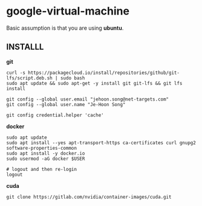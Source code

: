 # google-virtual-machine 

Basic assumption is that you are using **ubuntu**.

## INSTALLL 

**git**

```
curl -s https://packagecloud.io/install/repositories/github/git-lfs/script.deb.sh | sudo bash
sudo apt update && sudo apt-get -y install git git-lfs && git lfs install

git config --global user.email "jehoon.song@net-targets.com"
git config --global user.name "Je-Hoon Song"

git config credential.helper 'cache'
```

**docker**

```
sudo apt update
sudo apt install --yes apt-transport-https ca-certificates curl gnupg2 software-properties-common
sudo apt install -y docker.io
sudo usermod -aG docker $USER

# logout and then re-login
logout 
```

**cuda**

```
git clone https://gitlab.com/nvidia/container-images/cuda.git
```

